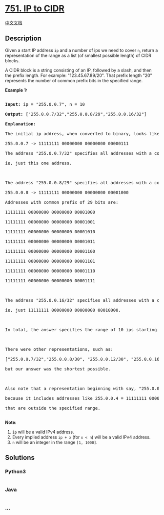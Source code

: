 # [751. IP to CIDR](https://leetcode.com/problems/ip-to-cidr)

[中文文档](/solution/0700-0799/0751.IP%20to%20CIDR/README.md)

## Description

<p>

Given a start IP address <code>ip</code> and a number of ips we need to cover <code>n</code>, return a representation of the range as a list (of smallest possible length) of CIDR blocks.

</p><p>

A CIDR block is a string consisting of an IP, followed by a slash, and then the prefix length.  For example: "123.45.67.89/20".  That prefix length "20" represents the number of common prefix bits in the specified range.

</p>



<p><b>Example 1:</b><br />

<pre>

<b>Input:</b> ip = "255.0.0.7", n = 10

<b>Output:</b> ["255.0.0.7/32","255.0.0.8/29","255.0.0.16/32"]

<b>Explanation:</b>

The initial ip address, when converted to binary, looks like this (spaces added for clarity):

255.0.0.7 -> 11111111 00000000 00000000 00000111

The address "255.0.0.7/32" specifies all addresses with a common prefix of 32 bits to the given address,

ie. just this one address.



The address "255.0.0.8/29" specifies all addresses with a common prefix of 29 bits to the given address:

255.0.0.8 -> 11111111 00000000 00000000 00001000

Addresses with common prefix of 29 bits are:

11111111 00000000 00000000 00001000

11111111 00000000 00000000 00001001

11111111 00000000 00000000 00001010

11111111 00000000 00000000 00001011

11111111 00000000 00000000 00001100

11111111 00000000 00000000 00001101

11111111 00000000 00000000 00001110

11111111 00000000 00000000 00001111



The address "255.0.0.16/32" specifies all addresses with a common prefix of 32 bits to the given address,

ie. just 11111111 00000000 00000000 00010000.



In total, the answer specifies the range of 10 ips starting with the address 255.0.0.7 .



There were other representations, such as:

["255.0.0.7/32","255.0.0.8/30", "255.0.0.12/30", "255.0.0.16/32"],

but our answer was the shortest possible.



Also note that a representation beginning with say, "255.0.0.7/30" would be incorrect,

because it includes addresses like 255.0.0.4 = 11111111 00000000 00000000 00000100 

that are outside the specified range.

</pre>

</p>



<p><b>Note:</b><br>

<ol>

<li><code>ip</code> will be a valid IPv4 address.</li>

<li>Every implied address <code>ip + x</code> (for <code>x < n</code>) will be a valid IPv4 address.</li>

<li><code>n</code> will be an integer in the range <code>[1, 1000]</code>.</li>

</ol>

</p>

## Solutions

<!-- tabs:start -->

### **Python3**

```python

```

### **Java**

```java

```

### **...**

```

```

<!-- tabs:end -->
